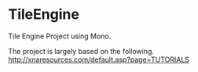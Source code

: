 # TileEngine
Tile Engine Project using Mono.

The project is largely based on the following.
http://xnaresources.com/default.asp?page=TUTORIALS
